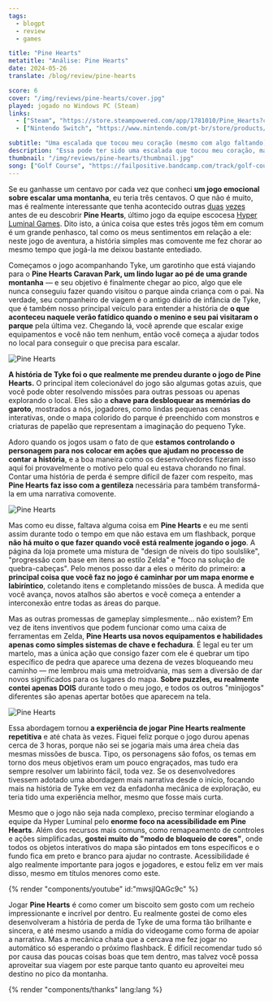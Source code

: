 ```yaml
---
tags:
  - blogpt
  - review
  - games

title: "Pine Hearts"
metatitle: "Análise: Pine Hearts"
date: 2024-05-26
translate: /blog/review/pine-hearts

score: 6
cover: "/img/reviews/pine-hearts/cover.jpg"
played: jogado no Windows PC (Steam)
links:
  - ["Steam", "https://store.steampowered.com/app/1781010/Pine_Hearts?curator_clanid=44763507"]
  - ["Nintendo Switch", "https://www.nintendo.com/pt-br/store/products/pine-hearts-switch/"]

subtitle: "Uma escalada que tocou meu coração (mesmo com algo faltando)"
description: "Essa pode ter sido uma escalada que tocou meu coração, mas todo o resto do tempo eu só conseguia pensar como tinha algo faltando."
thumbnail: "/img/reviews/pine-hearts/thumbnail.jpg"
song: ["Golf Course", "https://failpositive.bandcamp.com/track/golf-course"]
---
```


Se eu ganhasse um centavo por cada vez que conheci **um jogo emocional sobre escalar uma montanha**, eu teria três centavos. O que não é muito, mas é realmente interessante que tenha acontecido outras [duas](https://www.celestegame.com/) [vezes](https://ashorthike.com/) antes de eu descobrir **Pine Hearts**, último jogo da equipe escocesa [Hyper Luminal Games](https://www.hyperluminalgames.com/). Dito isto, a única coisa que estes três jogos têm em comum é um grande penhasco, tal como os meus sentimentos em relação a ele: neste jogo de aventura, a história simples mas comovente me fez chorar ao mesmo tempo que jogá-la me deixou bastante entediado.

Começamos o jogo acompanhando Tyke, um garotinho que está viajando para o **Pine Hearts Caravan Park, um lindo lugar ao pé de uma grande montanha** — e seu objetivo é finalmente chegar ao pico, algo que ele nunca conseguiu fazer quando visitou o parque ainda criança com o pai. Na verdade, seu companheiro de viagem é o antigo diário de infância de Tyke, que é também nosso principal veículo para entender a história de **o que aconteceu naquele verão fatídico quando o menino e seu pai visitaram o parque** pela última vez. Chegando lá, você aprende que escalar exige equipamentos e você não tem nenhum, então você começa a ajudar todos no local para conseguir o que precisa para escalar.

![Pine Hearts](/img/reviews/pine-hearts/dog.jpg)

**A história de Tyke foi o que realmente me prendeu durante o jogo de Pine Hearts.** O principal item colecionável do jogo são algumas gotas azuis, que você pode obter resolvendo missões para outras pessoas ou apenas explorando o local. Eles são a **chave para desbloquear as memórias do garoto**, mostrados a nós, jogadores, como lindas pequenas cenas interativas, onde o mapa colorido do parque é preenchido com monstros e criaturas de papelão que representam a imaginação do pequeno Tyke.

Adoro quando os jogos usam o fato de que **estamos controlando o personagem para nos colocar em ações que ajudam no processo de contar a história**, e a boa maneira como os desenvolvedores fizeram isso aqui foi provavelmente o motivo pelo qual eu estava chorando no final. Contar uma história de perda é sempre difícil de fazer com respeito, mas **Pine Hearts faz isso com a gentileza** necessária para também transformá-la em uma narrativa comovente.

![Pine Hearts](/img/reviews/pine-hearts/fest.jpg)

Mas como eu disse, faltava alguma coisa em **Pine Hearts** e eu me senti assim durante todo o tempo em que não estava em um flashback, porque **não há muito o que fazer quando você está realmente jogando o jogo**. A página da loja promete uma mistura de "design de níveis do tipo soulslike", "progressão com base em itens ao estilo Zelda" e "foco na solução de quebra-cabeças". Pelo menos posso dar a eles o mérito do primeiro: **a principal coisa que você faz no jogo é caminhar por um mapa enorme e labiríntico**, coletando itens e completando missões de busca. À medida que você avança, novos atalhos são abertos e você começa a entender a interconexão entre todas as áreas do parque.

Mas as outras promessas de gameplay simplesmente... não existem? Em vez de itens inventivos que podem funcionar como uma caixa de ferramentas em Zelda, **Pine Hearts usa novos equipamentos e habilidades apenas como simples sistemas de chave e fechadura**. É legal eu ter um martelo, mas a única ação que consigo fazer com ele é quebrar um tipo específico de pedra que aparece uma dezena de vezes bloqueando meu caminho — me lembrou mais uma metroidvania, mas sem a diversão de dar novos significados para os lugares do mapa. **Sobre puzzles, eu realmente contei apenas DOIS** durante todo o meu jogo, e todos os outros "minijogos" diferentes são apenas apertar botões que aparecem na tela.

![Pine Hearts](/img/reviews/pine-hearts/cave.jpg)

Essa abordagem tornou **a experiência de jogar Pine Hearts realmente repetitiva** e até chata às vezes. Fiquei feliz porque o jogo durou apenas cerca de 3 horas, porque não sei se jogaria mais uma área cheia das mesmas missões de busca. Tipo, os personagens são fofos, os temas em torno dos meus objetivos eram um pouco engraçados, mas tudo era sempre resolver um labirinto fácil, toda vez. Se os desenvolvedores tivessem adotado uma abordagem mais narrativa desde o início, focando mais na história de Tyke em vez da enfadonha mecânica de exploração, eu teria tido uma experiência melhor, mesmo que fosse mais curta.

Mesmo que o jogo não seja nada complexo, preciso terminar elogiando a equipe da Hyper Luminal pelo **enorme foco na acessibilidade em Pine Hearts**. Além dos recursos mais comuns, como remapeamento de controles e ações simplificadas, **gostei muito do "modo de bloqueio de cores"**, onde todos os objetos interativos do mapa são pintados em tons específicos e o fundo fica em preto e branco para ajudar no contraste. Acessibilidade é algo realmente importante para jogos e jogadores, e estou feliz em ver mais disso, mesmo em títulos menores como este.

{% render "components/youtube" id:"mwsjlQAGc9c" %}

Jogar **Pine Hearts** é como comer um biscoito sem gosto com um recheio impressionante e incrível por dentro. Eu realmente gostei de como eles desenvolveram a história de perda de Tyke de uma forma tão brilhante e sincera, e até mesmo usando a mídia do videogame como forma de apoiar a narrativa. Mas a mecânica chata que a cercava me fez jogar no automático só esperando o próximo flashback. É difícil recomendar tudo só por causa das poucas coisas boas que tem dentro, mas talvez você possa aproveitar sua viagem por este parque tanto quanto eu aproveitei meu destino no pico da montanha.

{% render "components/thanks" lang:lang %}